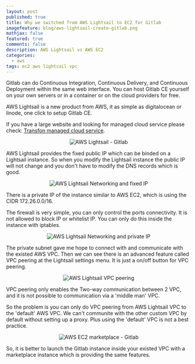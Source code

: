 ```yaml
---
layout: post
published: true
title: Why we switched from AWS Lightsail to EC2 for Gitlab
imagefeature: blog/aws-lightsail-create-gitlab.png
mathjax: false
featured: true
comments: false
description: AWS Lightsail vs AWS EC2
categories: 
  - aws
tags: ec2 aws lightsail vpc
---
```


Gitlab can do Continuous Integration, Continuous Delivery, and Continuous Deployment within the same web interface. You can host Gitlab CE yourself on your own servers or in a container or on the cloud providers for free.

AWS Lightsail is a new product from AWS, it as simple as digitalocean or linode, one click to setup Gitlab CE.

If you have a large website and looking for managed cloud service please check: <a href="https://www.transfon.com/services/managed-service">Transfon managed cloud service</a>.

<p style="text-align: center;"><img src="https://www.devopszen.com/images/blog/aws-lightsail-create-gitlab.png" alt="AWS Lightsail - Gitlab"/></p>

AWS Lightsail provides the fixed public IP which can be binded on a Lightsail instance. So when you modify the Lightsail instance the public IP will not change and you don't have to modify the DNS records which is good.

<p style="text-align: center;"><img src="https://www.devopszen.com/images/blog/lightsail-fixed-public-ip.png" alt="AWS Lightsail Networking and fixed IP"/></p>

There is a private IP of the instance similar to AWS EC2, which is using the CIDR 172.26.0.0/16.

The firewall is very simple, you can only control the ports connectivity. It is not allowed to block IP or whitelist IP. You can only do this inside the instance with iptables.

<p style="text-align: center;"><img src="https://www.devopszen.com/images/blog/lightsail-private-ip-firewall.png" alt="AWS Lightsail Networking and private IP"/></p>

The private subnet gave me hope to connect with and communicate with the existed AWS VPC. Then we can see there is an advanced feature called VPC peering at the Lightsail settings menu. It is just a on/off button for VPC peering.

<p style="text-align: center;"><img src="https://www.devopszen.com/images/blog/lightsail-vs-ec2-vpc-peering.png" alt="AWS Lightsail VPC peering"/></p>

VPC peering only enables the Two-way communication between 2 VPC, and it is not possible to communication via a 'middle man' VPC.

So the problem is you can only do VPC peering from AWS Lightsail VPC to the 'default' AWS VPC. We can't communite with the other custom VPC by default without setting up a proxy. Plus using the 'default' VPC is not a best practice.

<p style="text-align: center;"><img src="https://www.devopszen.com/images/blog/aws-ec2-gitlab-instance-marketplace.png" alt="AWS EC2 marketplace - Gitlab"/></p>

So, it is better to launch the Gitlab instance inside your existed VPC with a marketplace instance which is providing the same features.

